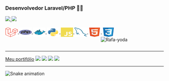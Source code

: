 ### Desenvolvedor Laravel/PHP 👨‍💻

 <div>
  <a href="https://github.com/emilsonsn">
  <img height="165em" src="https://github-readme-stats.vercel.app/api?username=emilsonsn&show_icons=true&theme=tokyonight&include_all_commits=true&count_private=true"/>
  <img height="165em" src="https://github-readme-stats.vercel.app/api/top-langs/?username=emilsonsn&layout=compact&langs_count=7&theme=tokyonight"/>
</div>
 
 <div style="display: inline_block"><br>  
 <img align="center" alt="Rafa-CSS" height="30" width="40" src="https://raw.githubusercontent.com/devicons/devicon/master/icons/laravel/laravel-original.svg">
  <img align="center" alt="Rafa-php" height="30" width="40" src="https://raw.githubusercontent.com/devicons/devicon/master/icons/php/php-original.svg">
  <img align="center" alt="Rafa-php" height="30" width="40" src="https://raw.githubusercontent.com/devicons/devicon/master/icons/docker/docker-original.svg">  
  <img align="center" alt="Rafa-CSS" height="30" width="40" src="https://raw.githubusercontent.com/devicons/devicon/master/icons/python/python-original.svg">
  <img align="center" alt="Rafa-Js" height="30" width="40" src="https://raw.githubusercontent.com/devicons/devicon/master/icons/javascript/javascript-plain.svg">
  <img align="center" alt="Rafa-MYSQL" height="30" width="40" src="https://raw.githubusercontent.com/devicons/devicon/master/icons/mysql/mysql-original.svg">
  <img align="center" alt="Rafa-HTML" height="30" width="40" src="https://raw.githubusercontent.com/devicons/devicon/master/icons/html5/html5-original.svg">
  <img align="center" alt="Rafa-CSS" height="30" width="40" src="https://raw.githubusercontent.com/devicons/devicon/master/icons/css3/css3-original.svg">
  <img align="right" alt="Rafa-yoda" src="https://cdn.discordapp.com/attachments/824316493490552856/893114418567737384/68747470733a2f2f6d65646961312e67697068792e636f6d2f6d656469612f63554147754c69456354427752666b4151712f.gif" width="200px">

<i class="fa-brands fa-laravel"></i>
 <br><hr>
 
<div> 
 <a href="https://emilsonsouza.com.br" target="_blank">Meu portifólio</a>
  <a href="https://instagram.com/emilson.sn" target="_blank"><img src="https://img.shields.io/badge/-Instagram-%23E4405F?style=for-the-badge&logo=instagram&logoColor=white" target="_blank"></a>
 <a href="https://api.whatsapp.com/send?phone=5583991236636" target="_blank"><img src="https://img.shields.io/badge/WhatsApp-25D366?style=for-the-badge&logo=whatsapp&logoColor=white" target="_blank"></a>
  <a href = "mailto:emilsonsn2@gmail.com"><img src="https://img.shields.io/badge/-Gmail-%23333?style=for-the-badge&logo=gmail&logoColor=white" target="_blank"></a>
  <a href="https://www.linkedin.com/in/emilson-souza-8765201a4/" target="_blank"><img src="https://img.shields.io/badge/-LinkedIn-%230077B5?style=for-the-badge&logo=linkedin&logoColor=white" target="_blank"></a> 
 <br><hr>
 
 
 
  ![Snake animation](https://github.com/emilsonsn/emilsonsn/blob/output/github-contribution-grid-snake.svg)
 
</div>
